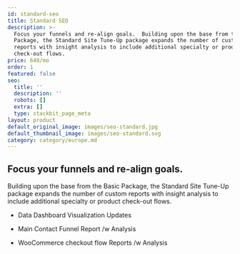 ```yaml
---
id: standard-seo
title: Standard SEO
description: >-
  Focus your funnels and re-align goals.  Building upon the base from the Basic
  Package, the Standard Site Tune-Up package expands the number of custom
  reports with insight analysis to include additional specialty or product
  check-out flows.
price: 640/mo
order: 1
featured: false
seo:
  title: ''
  description: ''
  robots: []
  extra: []
  type: stackbit_page_meta
layout: product
default_original_image: images/seo-standard.jpg
default_thumbnail_image: images/seo-standard.svg
category: category/europe.md
---
```

## **Focus your funnels and re-align goals.**

Building upon the base from the Basic Package, the Standard Site Tune-Up package expands the number of custom reports with insight analysis to include additional specialty or product check-out flows.

*   Data Dashboard Visualization Updates

*   Main Contact Funnel Report /w Analysis

*   WooCommerce checkout flow Reports /w Analysis
